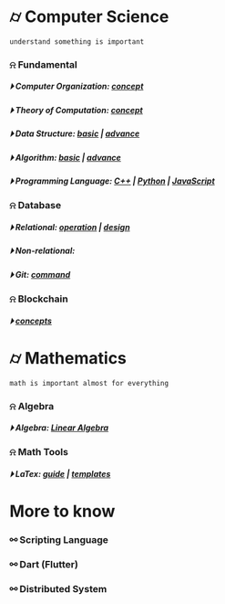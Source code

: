 

# &#x232d; Computer Science
```
understand something is important
```

### &#x237e; Fundamental
##### &#x23f5; Computer Organization: [concept](./fundamental/Computer_Organization.md)
##### &#x23f5; Theory of Computation: [concept](./fundamental/TOC.md)
##### &#x23f5; Data Structure: [basic](./data_structure/dataStructureBasic.md) | [advance](./data_structure/dataStructureAdvanced.md)
##### &#x23f5; Algorithm: [basic](./algorithm/basicAlgorithm.md) | [advance]()

##### &#x23f5; Programming Language: [C++](./programming_language/conceptC++.md) | [Python]() | [JavaScript](./programming_language/JS/) 

### &#x237e; Database 
##### &#x23f5; Relational: [operation](./database/relationalDatabase_1.md) | [design](./database/relationalDatabase_2.md)
##### &#x23f5; Non-relational: 
##### &#x23f5; Git: [command](./fundamental/Git.md)

### &#x237e; Blockchain 
##### &#x23f5; [concepts](./blockchain/blockchain-concept.md)

# &#x232d; Mathematics
```
math is important almost for everything
```
### &#x237e; Algebra
##### &#x23f5; Algebra: [Linear Algebra](./Math/Linear_Algebra/)

### &#x237e; Math Tools
##### &#x23f5; LaTex: [guide](./LaTex/LatexGuide.md) | [templates](./LaTex/templates/)





# More to know

### &#x26af; Scripting Language

### &#x26af; Dart (Flutter)

### &#x26af; Distributed System
